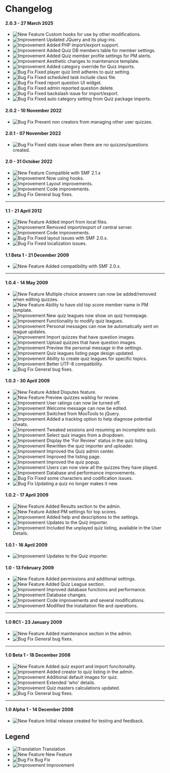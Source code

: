 # Changelog

#### 2.0.3 - 27 March 2025
- ![New Feature](https://smftricks.com/assets/changelog/tag--plus.png) Custom hooks for use by other modifications.
- ![Improvement](https://smftricks.com/assets/changelog/tag--pencil.png) Updated JQuery and its plug-ins.
- ![Improvement](https://smftricks.com/assets/changelog/tag--pencil.png) Added PHP import/export support.
- ![Improvement](https://smftricks.com/assets/changelog/tag--pencil.png) Added Quiz DB members table for member settings.
- ![Improvement](https://smftricks.com/assets/changelog/tag--pencil.png) Added Quiz member profile settings for PM alerts.
- ![Improvement](https://smftricks.com/assets/changelog/tag--pencil.png) Aesthetic changes to maintenance template.
- ![Improvement](https://smftricks.com/assets/changelog/tag--pencil.png) Added category override for Quiz imports.
- ![Bug Fix](https://smftricks.com/assets/changelog/bug--minus.png) Fixed player quiz limit adheres to quiz setting.
- ![Bug Fix](https://smftricks.com/assets/changelog/bug--minus.png) Fixed scheduled task include class file.
- ![Bug Fix](https://smftricks.com/assets/changelog/bug--minus.png) Fixed report question UI widget.
- ![Bug Fix](https://smftricks.com/assets/changelog/bug--minus.png) Fixed admin reported question delete.
- ![Bug Fix](https://smftricks.com/assets/changelog/bug--minus.png) Fixed backslash issue for import/export.
- ![Bug Fix](https://smftricks.com/assets/changelog/bug--minus.png) Fixed auto category setting from Quiz package imports.

#### 2.0.2 - 10 November 2022
- ![Bug Fix](https://smftricks.com/assets/changelog/bug--minus.png) Prevent non creators from managing other user quizzes.

#### 2.0.1 - 07 November 2022
- ![Bug Fix](https://smftricks.com/assets/changelog/bug--minus.png) Fixed stats issue when there are no quizzes/questions created.

#### 2.0 - 31 October 2022
- ![New Feature](https://smftricks.com/assets/changelog/tag--plus.png) Compatible with SMF 2.1.x
- ![Improvement](https://smftricks.com/assets/changelog/tag--pencil.png) Now using hooks.
- ![Improvement](https://smftricks.com/assets/changelog/tag--pencil.png) Layout improvements.
- ![Improvement](https://smftricks.com/assets/changelog/tag--pencil.png) Code improvements.
- ![Bug Fix](https://smftricks.com/assets/changelog/bug--minus.png) General bug fixes.
---
#### 1.1 - 21 April 2012
- ![New Feature](https://smftricks.com/assets/changelog/tag--plus.png) Added import from local files.
- ![Improvement](https://smftricks.com/assets/changelog/tag--pencil.png) Removed import/export of central server.
- ![Improvement](https://smftricks.com/assets/changelog/tag--pencil.png) Code improvements.
- ![Bug Fix](https://smftricks.com/assets/changelog/bug--minus.png) Fixed layout issues with SMF 2.0.x.
- ![Bug Fix](https://smftricks.com/assets/changelog/bug--minus.png) Fixed localization issues.

#### 1.1 Beta 1 - 21 December 2009
- ![New Feature](https://smftricks.com/assets/changelog/tag--plus.png) Added compatibility with SMF 2.0.x.
---
#### 1.0.4 - 14 May 2009
- ![New Feature](https://smftricks.com/assets/changelog/tag--plus.png) Multiple choice answers can now be added/removed when editing quizzes.
- ![New Feature](https://smftricks.com/assets/changelog/tag--plus.png) Ability to have old top score member name in PM template.
- ![Improvement](https://smftricks.com/assets/changelog/tag--pencil.png) New quiz leagues now show on quiz homepage.
- ![Improvement](https://smftricks.com/assets/changelog/tag--pencil.png) Functionality to modify quiz leagues.
- ![Improvement](https://smftricks.com/assets/changelog/tag--pencil.png) Personal messages can now be automatically sent on league updates.
- ![Improvement](https://smftricks.com/assets/changelog/tag--pencil.png) Import quizzes that have question images.
- ![Improvement](https://smftricks.com/assets/changelog/tag--pencil.png) Upload quizzes that have question images.
- ![Improvement](https://smftricks.com/assets/changelog/tag--pencil.png) Preview the personal message in the settings.
- ![Improvement](https://smftricks.com/assets/changelog/tag--pencil.png) Quiz leagues listing page design updated.
- ![Improvement](https://smftricks.com/assets/changelog/tag--pencil.png) Ability to create quiz leagues for specific topics.
- ![Improvement](https://smftricks.com/assets/changelog/tag--pencil.png) Better UTF-8 compatibility.
- ![Bug Fix](https://smftricks.com/assets/changelog/bug--minus.png) General bug fixes.

#### 1.0.3 - 30 April 2009
- ![New Feature](https://smftricks.com/assets/changelog/tag--plus.png) Added Disputes feature.
- ![New Feature](https://smftricks.com/assets/changelog/tag--plus.png) Preview quizzes waiting for review.
- ![Improvement](https://smftricks.com/assets/changelog/tag--pencil.png) User ratings can now be turned off.
- ![Improvement](https://smftricks.com/assets/changelog/tag--pencil.png) Welcome message can now be edited.
- ![Improvement](https://smftricks.com/assets/changelog/tag--pencil.png) Switched from MooTools to jQuery.
- ![Improvement](https://smftricks.com/assets/changelog/tag--pencil.png) Added a tracking option to help diagnose potential cheats.
- ![Improvement](https://smftricks.com/assets/changelog/tag--pencil.png) Tweaked sessions and resuming an incomplete quiz.
- ![Improvement](https://smftricks.com/assets/changelog/tag--pencil.png) Select quiz images from a dropdown.
- ![Improvement](https://smftricks.com/assets/changelog/tag--pencil.png) Display the 'For Review' status in the quiz listing.
- ![Improvement](https://smftricks.com/assets/changelog/tag--pencil.png) Rewritten the quiz importer and uploader.
- ![Improvement](https://smftricks.com/assets/changelog/tag--pencil.png) Improved the Quiz admin center.
- ![Improvement](https://smftricks.com/assets/changelog/tag--pencil.png) Improved the listing page.
- ![Improvement](https://smftricks.com/assets/changelog/tag--pencil.png) Improved the quiz popup.
- ![Improvement](https://smftricks.com/assets/changelog/tag--pencil.png) Users can now view all the quizzes they have played.
- ![Improvement](https://smftricks.com/assets/changelog/tag--pencil.png) Database and performance improvements.
- ![Bug Fix](https://smftricks.com/assets/changelog/bug--minus.png) Fixed some characters and codification issues.
- ![Bug Fix](https://smftricks.com/assets/changelog/bug--minus.png) Updating a quiz no longer makes it new.

#### 1.0.2 - 17 April 2009
- ![New Feature](https://smftricks.com/assets/changelog/tag--plus.png) Added Results section to the admin.
- ![New Feature](https://smftricks.com/assets/changelog/tag--plus.png) Added PM settings for top scores.
- ![Improvement](https://smftricks.com/assets/changelog/tag--pencil.png) Added help and descriptions to the settings.
- ![Improvement](https://smftricks.com/assets/changelog/tag--pencil.png) Updates to the Quiz importer.
- ![Improvement](https://smftricks.com/assets/changelog/tag--pencil.png) Included the unplayed quiz listing, available in the User Details.

#### 1.0.1 - 16 April 2009
- ![Improvement](https://smftricks.com/assets/changelog/tag--pencil.png) Updates to the Quiz importer.

#### 1.0 - 13 February 2009
- ![New Feature](https://smftricks.com/assets/changelog/tag--plus.png) Added permissions and additional settings.
- ![New Feature](https://smftricks.com/assets/changelog/tag--plus.png) Added Quiz League section.
- ![Improvement](https://smftricks.com/assets/changelog/tag--pencil.png) Improved database functions and performance.
- ![Improvement](https://smftricks.com/assets/changelog/tag--pencil.png) Database changes.
- ![Improvement](https://smftricks.com/assets/changelog/tag--pencil.png) Code improvements and several modifications.
- ![Improvement](https://smftricks.com/assets/changelog/tag--pencil.png) Modified the installation file and operations.
---
#### 1.0 RC1 - 23 January 2009
- ![New Feature](https://smftricks.com/assets/changelog/tag--plus.png) Added maintenance section in the admin.
- ![Bug Fix](https://smftricks.com/assets/changelog/bug--minus.png) General bug fixes.
---
#### 1.0 Beta 1 - 18 December 2008
- ![New Feature](https://smftricks.com/assets/changelog/tag--plus.png) Added quiz export and import funcitonality.
- ![Improvement](https://smftricks.com/assets/changelog/tag--pencil.png) Added creator to quiz listing in the admin.
- ![Improvement](https://smftricks.com/assets/changelog/tag--pencil.png) Additional default images for quiz.
- ![Improvement](https://smftricks.com/assets/changelog/tag--pencil.png) Extended 'who' details.
- ![Improvement](https://smftricks.com/assets/changelog/tag--pencil.png) Quiz masters calculations updated.
- ![Bug Fix](https://smftricks.com/assets/changelog/bug--minus.png) General bug fixes.
---
#### 1.0 Alpha 1 - 14 December 2008
- ![New Feature](https://smftricks.com/assets/changelog/tag--plus.png) Initial release created for testing and feedback.

## Legend
- ![Translation](https://smftricks.com/assets/changelog/language.png) Translation
- ![New Feature](https://smftricks.com/assets/changelog/tag--plus.png) New Feature
- ![Bug Fix](https://smftricks.com/assets/changelog/bug--minus.png) Bug Fix
- ![Improvement](https://smftricks.com/assets/changelog/tag--pencil.png) Improvement